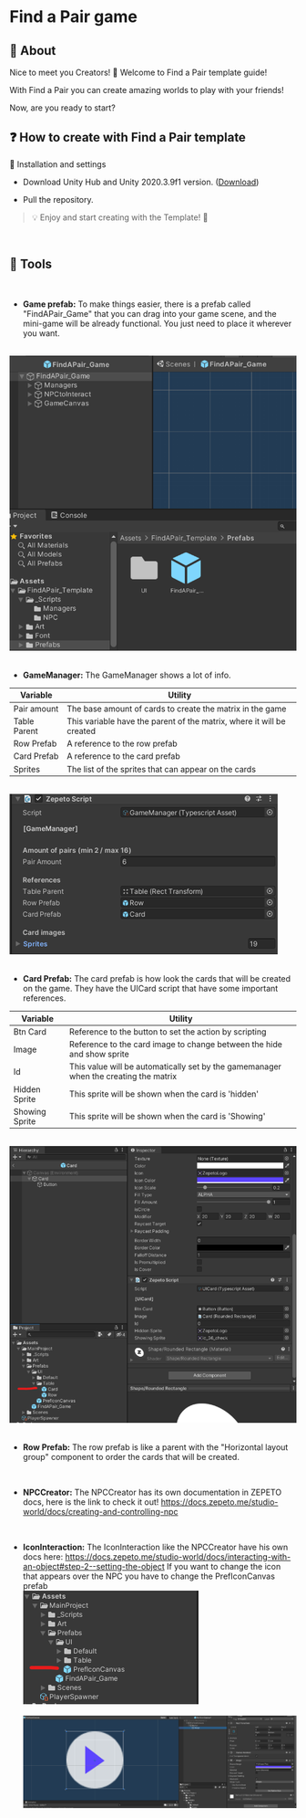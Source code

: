
# Find a Pair game

## 📢 About

Nice to meet you Creators! 👋 Welcome to Find a Pair template guide! <br> 

With Find a Pair you can create amazing worlds to play with your friends! <br> 

Now, are you ready to start? <br> 

  

## ❓ How to create with Find a Pair template

:wrench: Installation and settings

- Download Unity Hub and Unity 2020.3.9f1 version. ([Download](https://unity.com/releases/editor/archive))

- Pull the repository.

  

> 💡 Enjoy and start creating with the Template! :tada:
<br> 
  

## 🔨 Tools
<br> 

- **Game prefab:**
To make things easier, there is a prefab called "FindAPair_Game" that you can drag into your game scene, and the mini-game will be already functional. You just need to place it wherever you want.

<br><img src = "docs/images/fapt_prefab.png" alt ="fapt prefab img"></img><br><br> 


- **GameManager:**
The GameManager shows a lot of info.

| Variable       | Utility                                                                                                     |
| -------------- | ----------------------------------------------------------------------------------------------------------- |
| Pair amount    | The base amount of cards to create the matrix in the game                                                   |
| Table Parent   | This variable have the parent of the matrix, where it will be created                                       |
| Row Prefab     | A reference to the row prefab                                                                               |
| Card Prefab    | A reference to the card prefab                                                                              |
| Sprites        | The list of the sprites that can appear on the cards                                                        |

<br><img src = "docs/images/gamemanager.png" alt = "gamemanager img"></img><br><br> 

- **Card Prefab:**
The card prefab is how look the cards that will be created on the game.
They have the UICard script that have some important references.

| Variable       | Utility                                                                              |
| -------------- | ------------------------------------------------------------------------------------ |
| Btn Card       | Reference to the button to set the action by scripting                               |
| Image          | Reference to the card image to change between the hide and show sprite               |
| Id             | This value will be automatically set by the gamemanager when the creating the matrix |
| Hidden Sprite  | This sprite will be shown when the card is 'hidden'                                  |
| Showing Sprite | This sprite will be shown when the card is 'Showing'                                 |

<br><img src = "docs/images/cardprefab.png" alt = "gamemanager img"></img><br><br> 

- **Row Prefab:**
The row prefab is like a parent with the "Horizontal layout group" component to order the cards that will be created.
<br> 

- **NPCCreator:**
The NPCCreator has its own documentation in ZEPETO docs, here is the link to check it out! https://docs.zepeto.me/studio-world/docs/creating-and-controlling-npc
<br> 

- **IconInteraction:**
The IconInteraction like the NPCCreator have his own docs here: 
https://docs.zepeto.me/studio-world/docs/interacting-with-an-object#step-2--setting-the-object
If you want to change the icon that appears over the NPC you have to change the PrefIconCanvas prefab
<br><img src = "docs/images/IconInteractionPrefab.png" alt = "Icon Interaction Canvas img"></img><br>
<br><img src = "docs/images/IconInteractionCanvas.png" alt = "Icon Interaction Canvas img"></img><br>


